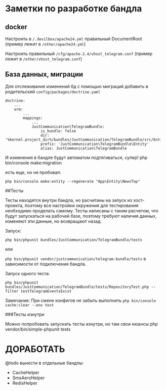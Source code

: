 # Заметки по разработке бандла 

## docker
Настроить в `/.devilbox/apache24.yml` правильный DocumentRoot (пример лежит в `/other/apache24.yml`)

Настроить правильный  `/cfg/apache-2.4/vhost_telegram.conf` (пример лежит в `/other/vhost_telegram.conf`)

## База данных, миграции
Для отслеживания изменений бд с помощью миграций добавить в родительский `config/packages/doctrine.yaml`
```
doctrine:  
	...
    orm:       
		...
        mappings:
            ...
            JustCommunication\TelegramBundle:
                is_bundle: false
                dir: '%kernel.project_dir%/bundles/JustCommunication/TelegramBundle/src/Entity'
                prefix: 'JustCommunication\TelegramBundle\Entity'
                alias: JustCommunication\TelegramBundle
```
И изменения в бандле будут автоматом подтягиваться, супер!
php bin/console make:migration

есть еще, но не пробовал:
```
php bin/console make:entity --regenerate "App\Entity\NewsTop"
```

##Тесты

Тесты находятся внутри бандла, но расчитаны на запуск из хост-проекта, поэтому все настройки окружения для тестирования необходимо проделать самому.
Тесты написаны с таким расчетом, что будут запускаться на рабочей базе, поэтому требуют наличия данных, изменяют эти данные, но возвращают назад.

Запуск:

```php bin/phpunit bundles/JustCommunication/TelegramBundle/tests```

или

```php bin/phpunit vendor/justcommunication/telegram-bundle/tests```
в зависимости от подключения бандла.

Запуск одного теста:

```php bin/phpunit bundles/JustCommunication/TelegramBundle/tests/RepositoryTest.php --filter testTelegramEventsExist```

Замечание: При смене конфигов не забыть выполнить `php bin/console cache:clear --env test`

###Тесты изнутри

Можно попробовать запускать тесты изнутри, но там свои нюансы 
php vendor/bin/simple-phpunit tests




# ДОРАБОТАТЬ
@todo вынести в отдельные бандлы:
- CacheHelper
- SmsAeroHelper
- RedisHelper
